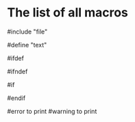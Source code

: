 # The list of all macros

#include "file"

#define "text"

#ifdef

#ifndef

#if

#endif

#error to print
#warning to print